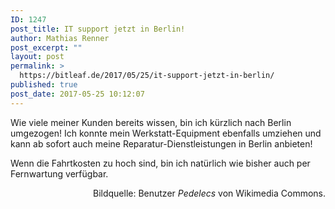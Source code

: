 ```yaml
---
ID: 1247
post_title: IT support jetzt in Berlin!
author: Mathias Renner
post_excerpt: ""
layout: post
permalink: >
  https://bitleaf.de/2017/05/25/it-support-jetzt-in-berlin/
published: true
post_date: 2017-05-25 10:12:07
---
```

Wie viele meiner Kunden bereits wissen, bin ich kürzlich nach Berlin umgezogen! <!--more-->Ich konnte mein Werkstatt-Equipment ebenfalls umziehen und kann ab sofort auch meine Reparatur-Dienstleistungen in Berlin anbieten!

Wenn die Fahrtkosten zu hoch sind, bin ich natürlich wie bisher auch per Fernwartung verfügbar.
<p style="text-align: right">Bildquelle: Benutzer <em>Pedelecs</em> von Wikimedia Commons.</p>